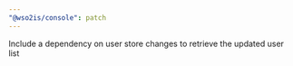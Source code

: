 ```yaml
---
"@wso2is/console": patch
---
```


Include a dependency on user store changes to retrieve the updated user list
